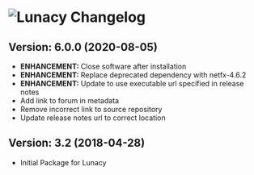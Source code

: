 # ![Lunacy Changelog](https://img.shields.io/badge/Lunacy-Package%20Changelog-blue.svg?style=for-the-badge)

## Version: 6.0.0 (2020-08-05)

- **ENHANCEMENT:** Close software after installation
- **ENHANCEMENT:** Replace deprecated dependency with netfx-4.6.2
- **ENHANCEMENT:** Update to use executable url specified in release notes
- Add link to forum in metadata
- Remove incorrect link to source repository
- Update release notes url to correct location

## Version: 3.2 (2018-04-28)

- Initial Package for Lunacy
